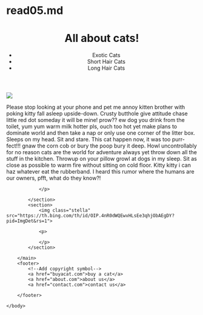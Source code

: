 # read05.md

<!DOCTYPE html>
<html>
    <head>
        <title>All About Cats</title>
        <link rel="stylesheet" href="style.css" type="text/css"
    </head>
    <body>
        <header>
            <h1>All about cats!</h1>
            <nav>
            <ul>
                <li>Exotic Cats</li>
                <li>Short Hair Cats</li>
                <li>Long Hair Cats</li>
            </ul>
            <nav>
        </header>
        <main>
            <section>
                <img id="kitty" src="https://newseu.cgtn.com/news/2020-07-28/Pet-cat-becomes-first-animal-in-the-UK-to-test-positive-for-COVID-19-Stu0H0T6Gk/img/9ff85c8aa3cd4670ae6ac08c4327deaf/9ff85c8aa3cd4670ae6ac08c4327deaf.png">
                <p>
                    Please stop looking at your phone and pet me annoy kitten brother with poking kitty fall asleep upside-down. 
                    Crusty butthole give attitude chase little red dot someday it will be mine! prow?? 
                    ew dog you drink from the toilet, 
                    yum yum warm milk hotter pls, ouch too hot yet make plans to dominate world and then take a nap or only use one corner of the litter box. 
                    Sleeps on my head. Sit and stare. This cat happen now, it was too purr-fect!!! 
                    gnaw the corn cob or bury the poop bury it deep. 
                    Howl uncontrollably for no reason cats are the world for adventure always yet throw down all the stuff in the kitchen. 
                    Throwup on your pillow growl at dogs in my sleep. 
                    Sit as close as possible to warm fire without sitting on cold floor. 
                    Kitty kitty i can haz whatever eat the rubberband.
                     I heard this rumor where the humans are our owners, pfft, what do they know?!   


                </p>

            </section>
            <section>
                <img class="stella" src="https://th.bing.com/th/id/OIP.4nR0dWQEwvHLsEe3qhjObAEgDY?pid=ImgDet&rs=1">

                <p>

                </p>
            </section>

        </main>
        <footer>
            <!--Add copyright symbol-->
            <a href="buyacat.com">buy a cat</a>
            <a href="about.com">about us</a> 
            <a href="contact.com">contact us</a>

        </footer>

    </body>

</html>
